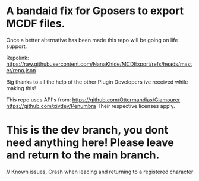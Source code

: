 # A bandaid fix for Gposers to export MCDF files.
Once a better alternative has been made this repo will be going on life support.

Repolink:
https://raw.githubusercontent.com/NanaKhide/MCDExport/refs/heads/master/repo.json

Big thanks to all the help of the other Plugin Developers ive received while making this!

This repo uses API's from:
https://github.com/Ottermandias/Glamourer
https://github.com/xivdev/Penumbra
Their respective licenses apply.

# This is the dev branch, you dont need anything here! Please leave and return to the main branch.
// Known issues, Crash when leacing and returning to a registered character
